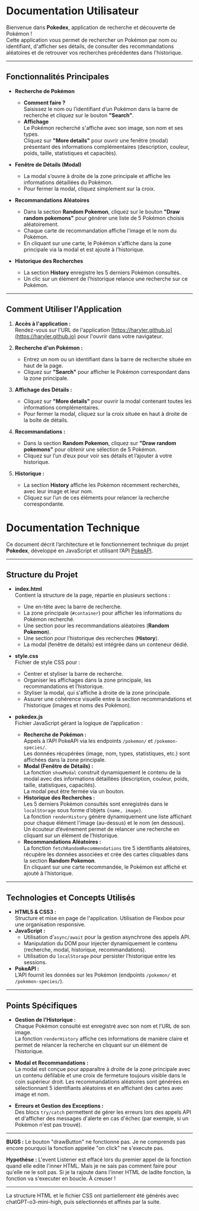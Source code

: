 # Documentation Utilisateur

Bienvenue dans **Pokedex**, application de recherche et découverte de Pokémon !  
Cette application vous permet de rechercher un Pokémon par nom ou identifiant, d'afficher ses détails, de consulter des recommandations aléatoires et de retrouver vos recherches précédentes dans l'historique.

---

## Fonctionnalités Principales

- **Recherche de Pokémon**  
  - **Comment faire ?**  
    Saisissez le nom ou l’identifiant d’un Pokémon dans la barre de recherche et cliquez sur le bouton **"Search"**.
  - **Affichage**  
    Le Pokémon recherché s'affiche avec son image, son nom et ses types.  
    Cliquez sur **"More details"** pour ouvrir une fenêtre (modal) présentant des informations complémentaires (description, couleur, poids, taille, statistiques et capacités).

- **Fenêtre de Détails (Modal)**  
  - La modal s’ouvre à droite de la zone principale et affiche les informations détaillées du Pokémon.
  - Pour fermer la modal, cliquez simplement sur la croix.

- **Recommandations Aléatoires**  
  - Dans la section **Random Pokemon**, cliquez sur le bouton **"Draw random pokemons"** pour générer une liste de 5 Pokémon choisis aléatoirement.
  - Chaque carte de recommandation affiche l'image et le nom du Pokémon.  
  - En cliquant sur une carte, le Pokémon s'affiche dans la zone principale via la modal et est ajouté à l’historique.

- **Historique des Recherches**  
  - La section **History** enregistre les 5 derniers Pokémon consultés.
  - Un clic sur un élément de l’historique relance une recherche sur ce Pokémon.

---

## Comment Utiliser l'Application

1. **Accès à l'application :**  
   Rendez-vous sur l'URL de l'application [https://haryler.github.io](https://haryler.github.io) pour l'ouvrir dans votre navigateur.

2. **Recherche d'un Pokémon :**  
   - Entrez un nom ou un identifiant dans la barre de recherche située en haut de la page.
   - Cliquez sur **"Search"** pour afficher le Pokémon correspondant dans la zone principale.

3. **Affichage des Détails :**  
   - Cliquez sur **"More details"** pour ouvrir la modal contenant toutes les informations complémentaires.
   - Pour fermer la modal, cliquez sur la croix située en haut à droite de la boîte de détails.

4. **Recommandations :**  
   - Dans la section **Random Pokemon**, cliquez sur **"Draw random pokemons"** pour obtenir une sélection de 5 Pokémon.
   - Cliquez sur l’un d’eux pour voir ses détails et l’ajouter à votre historique.

5. **Historique :**  
   - La section **History** affiche les Pokémon récemment recherchés, avec leur image et leur nom.
   - Cliquez sur l’un de ces éléments pour relancer la recherche correspondante.


# Documentation Technique

Ce document décrit l’architecture et le fonctionnement technique du projet **Pokedex**, développé en JavaScript et utilisant l’API [PokeAPI](https://pokeapi.co/).

---

## Structure du Projet

- **index.html**  
  Contient la structure de la page, répartie en plusieurs sections :
  - Une en-tête avec la barre de recherche.
  - La zone principale (`#container`) pour afficher les informations du Pokémon recherché.
  - Une section pour les recommandations aléatoires (**Random Pokemon**).
  - Une section pour l’historique des recherches (**History**).
  - La modal (fenêtre de détails) est intégrée dans un conteneur dédié.

- **style.css**  
  Fichier de style CSS pour :
  - Centrer et styliser la barre de recherche.
  - Organiser les affichages dans la zone principale, les recommandations et l’historique.
  - Styliser la modal, qui s'affiche à droite de la zone principale.  
  - Assurer une cohérence visuelle entre la section recommandations et l'historique (images et noms des Pokémon).

- **pokedex.js**  
  Fichier JavaScript gérant la logique de l’application :
  - **Recherche de Pokémon :**  
    Appels à l’API PokeAPI via les endpoints `/pokemon/` et `/pokemon-species/`.  
    Les données récupérées (image, nom, types, statistiques, etc.) sont affichées dans la zone principale.
  - **Modal (Fenêtre de Détails) :**  
    La fonction `showModal` construit dynamiquement le contenu de la modal avec des informations détaillées (description, couleur, poids, taille, statistiques, capacités).  
    La modal peut être fermée via un bouton.
  - **Historique des Recherches :**  
    Les 5 derniers Pokémon consultés sont enregistrés dans le `localStorage` sous forme d’objets `{name, image}`.  
    La fonction `renderHistory` génère dynamiquement une liste affichant pour chaque élément l'image (au-dessus) et le nom (en dessous).  
    Un écouteur d’événement permet de relancer une recherche en cliquant sur un élément de l’historique.
  - **Recommandations Aléatoires :**  
    La fonction `fetchRandomRecommendations` tire 5 identifiants aléatoires, récupère les données associées et crée des cartes cliquables dans la section **Random Pokemon**.  
    En cliquant sur une carte recommandée, le Pokémon est affiché et ajouté à l’historique.

---

## Technologies et Concepts Utilisés

- **HTML5 & CSS3 :**  
  Structure et mise en page de l'application. Utilisation de Flexbox pour une organisation responsive.
- **JavaScript :**  
  - Utilisation d’`async/await` pour la gestion asynchrone des appels API.
  - Manipulation du DOM pour injecter dynamiquement le contenu (recherche, modal, historique, recommandations).
  - Utilisation du `localStorage` pour persister l’historique entre les sessions.
- **PokeAPI :**  
  L’API fournit les données sur les Pokémon (endpoints `/pokemon/` et `/pokemon-species/`).

---

## Points Spécifiques

- **Gestion de l’Historique :**  
  Chaque Pokémon consulté est enregistré avec son nom et l’URL de son image.  
  La fonction `renderHistory` affiche ces informations de manière claire et permet de relancer la recherche en cliquant sur un élément de l’historique.

- **Modal et Recommandations :**  
  La modal est conçue pour apparaître à droite de la zone principale avec un contenu défilable et une croix de fermeture toujours visible dans le coin supérieur droit.
  Les recommandations aléatoires sont générées en sélectionnant 5 identifiants aléatoires et en affichant des cartes avec image et nom.

- **Erreurs et Gestion des Exceptions :**  
  Des blocs `try/catch` permettent de gérer les erreurs lors des appels API et d'afficher des messages d'alerte en cas d'échec (par exemple, si un Pokémon n'est pas trouvé).


---

**BUGS :** Le bouton "drawButton" ne fonctionne pas. Je ne comprends pas encore pourquoi la fonction appelée "on click" ne s'execute pas. 

**Hypothèse :** L'event Listener est effacé lors du premier appel de la fonction quand elle edite l'inner HTML. Mais je ne sais pas comment faire pour qu'elle ne le soit pas. Si je la rajoute dans l'inner HTML de ladite fonction, la fonction va s'executer en boucle. À creuser !

---

La structure HTML et le fichier CSS ont partiellement été générés avec chatGPT-o3-mini-high, puis sélectionnés et affinés par la suite.

